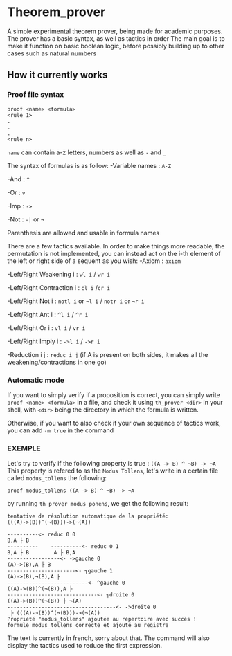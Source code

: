 # Theorem_prover

A simple experimental theorem prover, being made for academic purposes.
The prover has a basic syntax, as well as tactics in order 
The main goal is to make it function on basic boolean logic, before possibly building up to other cases such as natural numbers

## How it currently works

### Proof file syntax

```
proof <name> <formula>
<rule 1>
.
.
.
<rule n>
```

`name` can contain a-z letters, numbers as well as `-` and `_`

The syntax of formulas is as follow:
-Variable names : `A-Z`

-And : `^`

-Or : `v` 

-Imp : `->`

-Not : `-|` or `¬`


Parenthesis are allowed and usable in formula names

There are a few tactics available. In order to make things more readable, the permutation is not implemented, you can instead act on the i-th element of the left or right side of a sequent as you wish:
-Axiom : `axiom`

-Left/Right Weakening i : `wl i` / `wr i` 

-Left/Right Contraction i : `cl i` /`cr i`

-Left/Right Not i : `notl i` or `¬l i` / `notr i` or `¬r i`

-Left/Right Ant i  : `^l i` / `^r i`

-Left/Right Or i  : `vl i` / `vr i`

-Left/Right Imply i  : `->l i` / `->r i`

-Reduction i j : `reduc i j` (if A is present on both sides, it makes all the weakening/contractions in one go)


### Automatic mode
  
If you want to simply verify if a proposition is correct, you can simply write `proof <name> <formula>` in a file, and check it using `th_prover <dir>` in your shell, with `<dir>` being the directory in which the formula is written. 

Otherwise, if you want to also check if your own sequence of tactics work, you can add `-m true` in the command

### EXEMPLE

Let's try to verify if the following property is true :  `((A -> B) ^ ¬B) -> ¬A`
This property is refered to as the `Modus Tollens`, let's write in a certain file called `modus_tollens` the following:

```
proof modus_tollens ((A -> B) ^ ¬B) -> ¬A

```

by running `th_prover modus_ponens`, we get the following result:

```
tentative de résolution automatique de la propriété:
(((A)->(B))^(¬(B)))->(¬(A))

----------<- reduc 0 0
B,A ├ B
----------    ----------<- reduc 0 1
B,A ├ B        A ├ B,A
-----------------<- ->gauche 0
(A)->(B),A ├ B
----------------------<- ┐gauche 1
(A)->(B),¬(B),A ├
--------------------------<- ^gauche 0
((A)->(B))^(¬(B)),A ├
-----------------------------<- ┐droite 0
((A)->(B))^(¬(B)) ├ ¬(A)
-----------------------------------<- ->droite 0
 ├ (((A)->(B))^(¬(B)))->(¬(A))
Propriété "modus_tollens" ajoutée au répertoire avec succès !
formule modus_tollens correcte et ajouté au registre
```

The text is currently in french, sorry about that.
The command will also display the tactics used to reduce the first expression.


